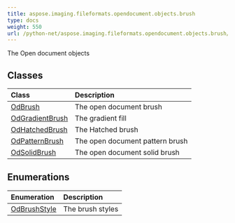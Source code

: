 ```yaml
---
title: aspose.imaging.fileformats.opendocument.objects.brush
type: docs
weight: 550
url: /python-net/aspose.imaging.fileformats.opendocument.objects.brush/
---
```



The Open document objects

## **Classes**
|**Class**|**Description**|
| :- | :- |
|[OdBrush](/imaging/python-net/aspose.imaging.fileformats.opendocument.objects.brush/odbrush/)|The open document brush|
|[OdGradientBrush](/imaging/python-net/aspose.imaging.fileformats.opendocument.objects.brush/odgradientbrush/)|The gradient fill|
|[OdHatchedBrush](/imaging/python-net/aspose.imaging.fileformats.opendocument.objects.brush/odhatchedbrush/)|The Hatched brush|
|[OdPatternBrush](/imaging/python-net/aspose.imaging.fileformats.opendocument.objects.brush/odpatternbrush/)|The open document pattern brush|
|[OdSolidBrush](/imaging/python-net/aspose.imaging.fileformats.opendocument.objects.brush/odsolidbrush/)|The open document solid brush|
## **Enumerations**
|**Enumeration**|**Description**|
| :- | :- |
| [OdBrushStyle](/imaging/python-net/aspose.imaging.fileformats.opendocument.objects.brush/odbrushstyle/) | The brush styles |
